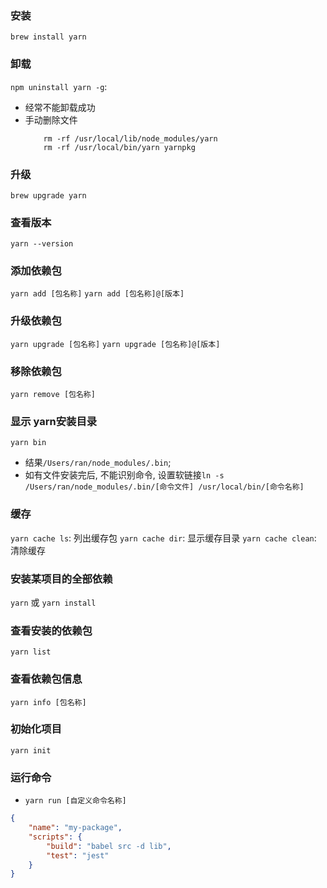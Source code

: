 ### 安装
`brew install yarn`

### 卸载
`npm uninstall yarn -g`:
* 经常不能卸载成功
* 手动删除文件
    ```
        rm -rf /usr/local/lib/node_modules/yarn
        rm -rf /usr/local/bin/yarn yarnpkg
    ```


### 升级
`brew upgrade yarn`

### 查看版本

`yarn --version`

### 添加依赖包
`yarn add [包名称]`
`yarn add [包名称]@[版本]`

### 升级依赖包
`yarn upgrade [包名称]`
`yarn upgrade [包名称]@[版本]`

### 移除依赖包
`yarn remove [包名称]`

### 显示 yarn安装目录
`yarn bin`
* 结果`/Users/ran/node_modules/.bin`;
* 如有文件安装完后, 不能识别命令, 设置软链接`ln -s /Users/ran/node_modules/.bin/[命令文件] /usr/local/bin/[命令名称]`


### 缓存
`yarn cache ls`: 列出缓存包
`yarn cache dir`: 显示缓存目录
`yarn cache clean`: 清除缓存


### 安装某项目的全部依赖
`yarn` 或 `yarn install`

### 查看安装的依赖包
`yarn list`

### 查看依赖包信息
`yarn info [包名称]`

### 初始化项目
`yarn init`

### 运行命令
-   `yarn run [自定义命令名称]`

```json
{
    "name": "my-package",
    "scripts": {
        "build": "babel src -d lib",
        "test": "jest"
    }
}
```
